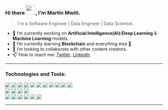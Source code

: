 ### Hi there <img src="https://raw.githubusercontent.com/MartinHeinz/MartinHeinz/master/wave.gif" width="30px">, I'm Martin Mwiti.

> I'm a Software Engineer | Data Engineer | Data Scientist.

- 🔭 I’m currently working on **Artificial Intelligence(AI)**/**Deep Learning** & **Machine Learning** models.
- 🌱 I’m currently learning **Blockchain** and everything else 🤣.
- 👯 I’m looking to collaborate with other content creators.
- 📫 How to reach me: [Twitter](https://twitter.com/Martin__Mwiti), [LinkedIn](https://www.linkedin.com/in/martinmwiti)
<!-- - 🌱 I’m currently learning everything 🤣 -->

---

### Technologies and Tools:

![](https://img.shields.io/badge/Code-Python-informational?style=flat&logo=python&logoColor=white&color=2bbc8a)
![](https://img.shields.io/badge/Code-Java-informational?style=flat&logo=java&logoColor=white&color=2bbc8a)
![](https://img.shields.io/badge/Code-SpringBoot-informational?style=flat&logo=springboot&logoColor=white&color=2bbc8a)
![](https://img.shields.io/badge/Code-Javascript-informational?style=flat&logo=javascript&logoColor=white&color=2bbc8a)
![](https://img.shields.io/badge/Code-React-informational?style=flat&logo=react&logoColor=white&color=2bbc8a)
![](https://img.shields.io/badge/Code-Redux-informational?style=flat&logo=redux&logoColor=white&color=2bbc8a)
![](https://img.shields.io/badge/Code-Nodejs-informational?style=flat&logo=node.js&logoColor=white&color=2bbc8a)
![](https://img.shields.io/badge/Code-Django-informational?style=flat&logo=django&logoColor=white&color=2bbc8a)
![](https://img.shields.io/badge/Code-Flask-informational?style=flat&logo=flask&logoColor=white&color=2bbc8a)
![](https://img.shields.io/badge/Code-Flutter-informational?style=flat&logo=flutter&logoColor=white&color=2bbc8a)
![](https://img.shields.io/badge/Code-Dart-informational?style=flat&logo=dart&logoColor=white&color=2bbc8a)
<br />
![](https://img.shields.io/badge/Database-PostgreSQL-informational?style=flat&logo=postgresql&logoColor=white&color=2bbc8a)
![](https://img.shields.io/badge/Database-MySQL-informational?style=flat&logo=mysql&logoColor=white&color=2bbc8a)
![](https://img.shields.io/badge/Database-MongoDB-informational?style=flat&logo=mongodb&logoColor=white&color=2bbc8a)
![](https://img.shields.io/badge/Database-FireBase-informational?style=flat&logo=firebase&logoColor=white&color=2bbc8a)
<br />
![](https://img.shields.io/badge/Tool-Kafka-informational?style=flat&logo=apachekafka&logoColor=white&color=2bbc8a)
![](https://img.shields.io/badge/Tool-RabbitMQ-informational?style=flat&logo=rabbitmq&logoColor=white&color=2bbc8a)
![](https://img.shields.io/badge/Tool-Redis-informational?style=flat&logo=redis&logoColor=white&color=2bbc8a)
![](https://img.shields.io/badge/OS-Linux-informational?style=flat&logo=linux&logoColor=white&color=2bbc8a)
![](https://img.shields.io/badge/Tool-Docker-informational?style=flat&logo=docker&logoColor=white&color=2bbc8a)
![](https://img.shields.io/badge/Tool-Git-informational?style=flat&logo=git&logoColor=white&color=2bbc8a)

---

<!--![Martin's github stats](https://github-readme-stats.vercel.app/api?username=MartinMwiti&show_icons=true&theme=vue-dark)

---
<!--
📫 How to reach me: <br>
&nbsp;&nbsp;&nbsp;&nbsp;&nbsp;&nbsp;&nbsp;&nbsp;&nbsp;&nbsp; [Email](martinmwiti777@gmail.com)
&nbsp;&nbsp;&nbsp;&nbsp;&nbsp;&nbsp;&nbsp;&nbsp;&nbsp;&nbsp; [Twitter](https://twitter.com/Martin__Mwiti)
&nbsp;&nbsp;&nbsp;&nbsp;&nbsp;&nbsp;&nbsp;&nbsp;&nbsp;&nbsp; [LinkedIn](https://www.linkedin.com/in/martinmwiti)
-->
<!--
[![Top Langs](https://github-readme-stats.vercel.app/api/top-langs/?username=MartinMwiti)](https://github.com/MartinMwiti/github-readme-stats)
**MartinMwiti/MartinMwiti** is a ✨ _special_ ✨ repository because its `README.md` (this file) appears on your GitHub profile.

Here are some ideas to get you started:

- 🔭 I’m currently working on ...
- 🌱 I’m currently learning ...
- 👯 I’m looking to collaborate on ...
- 🤔 I’m looking for help with ...
- 💬 Ask me about ...
- 📫 How to reach me: ...
- 😄 Pronouns: ...
- ⚡ Fun fact: ...
-->
